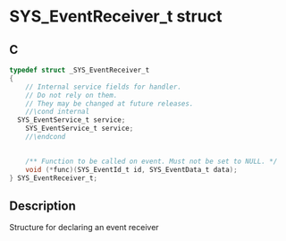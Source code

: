 # SYS_EventReceiver_t struct

## C

```c
typedef struct _SYS_EventReceiver_t
{
    // Internal service fields for handler.
    // Do not rely on them.
    // They may be changed at future releases.
    //\cond internal
  SYS_EventService_t service;
    SYS_EventService_t service;
    //\endcond

    
    /** Function to be called on event. Must not be set to NULL. */
    void (*func)(SYS_EventId_t id, SYS_EventData_t data);
} SYS_EventReceiver_t;

```
## Description

Structure for declaring an event receiver

